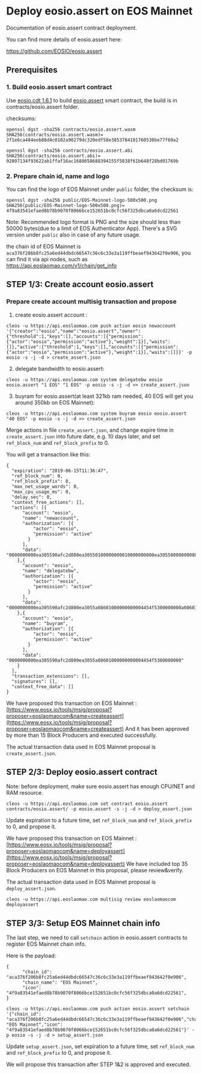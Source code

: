 # Deploy eosio.assert on EOS Mainnet

Documentation of eosio.assert contract deployment.

You can find more details of eosio.assert here:

https://github.com/EOSIO/eosio.assert

## Prerequisites

### 1. Build eosio.assert smart contract

Use [eosio.cdt 1.6.1]([https://github.com/EOSIO/eosio.cdt/tree/v1.6.1](https://github.com/EOSIO/eosio.cdt/tree/v1.6.1)) to build [eosio.assert]([https://github.com/EOSIO/eosio.assert](https://github.com/EOSIO/eosio.assert)) smart contract, the build is in contracts/eosio.assert folder.

checksums:

```
openssl dgst -sha256 contracts/eosio.assert.wasm
SHA256(contracts/eosio.assert.wasm)= 2f1e6ca484eeb88d4c0102a90279dc320edf58e3853784101760530be77f60a2
```

```
openssl dgst -sha256 contracts/eosio.assert.abi
SHA256(contracts/eosio.assert.abi)= 92807134f93622ab1ffaf16ac1688658688394155f5838f61b648f28bd01769b
```

### 2. Prepare chain id, name and logo

You can find the logo of EOS Mainnet under `public` folder, the checksum is:

```
openssl dgst -sha256 public/EOS-Mainnet-logo-500x500.png
SHA256(public/EOS-Mainnet-logo-500x500.png)= 4f9a83541efaed8b78b9070f8066bce152651bc0cfc56f325dbca0a6dcd22561
```
Note: Recommended logo format is PNG and the size should less than 50000 bytes(due to a limit of EOS Authenticator App). There's a SVG version under `public` also in case of any future usage.

the chain id of EOS Mainnet is `aca376f206b8fc25a6ed44dbdc66547c36c6c33e3a119ffbeaef943642f0e906`, you can find it via api nodes, such as https://api.eoslaomao.com/v1/chain/get_info


## STEP 1/3: Create account eosio.assert

### Prepare create account multisig transaction and propose

1. create eosio.assert account :
```
cleos -u https://api.eoslaomao.com push action eosio newaccount '{"creator":"eosio","name":"eosio.assert","owner":{"threshold":1,"keys":[],"accounts":[{"permission":{"actor":"eosio","permission":"active"},"weight":1}],"waits":[]},"active":{"threshold":1,"keys":[],"accounts":[{"permission":{"actor":"eosio","permission":"active"},"weight":1}],"waits":[]}}' -p eosio -s -j -d > create_assert.json
```

2. delegate bandwidth to eosio.assert:
```
cleos -u https://api.eoslaomao.com system delegatebw eosio eosio.assert "1 EOS" "1 EOS" -p eosio -s -j -d >> create_assert.json
```

3. buyram for eosio.assert(at least 321kb ram needed, 40 EOS will get you around 350kb on EOS Mainnet):
```
cleos -u https://api.eoslaomao.com system buyram eosio eosio.assert "40 EOS" -p eosio -s -j -d >> create_assert.json
```


Merge actions in file `create_assert.json`, and change expire time in `create_assert.json` into future date, e.g. 10 days later, and set `ref_block_num` and `ref_block_prefix` to 0.

You will get a transaction like this:

```
{
  "expiration": "2019-06-15T11:36:47",
  "ref_block_num": 0,
  "ref_block_prefix": 0,
  "max_net_usage_words": 0,
  "max_cpu_usage_ms": 0,
  "delay_sec": 0,
  "context_free_actions": [],
  "actions": [{
      "account": "eosio",
      "name": "newaccount",
      "authorization": [{
          "actor": "eosio",
          "permission": "active"
        }
      ],
      "data": "0000000000ea305590afc2d800ea30550100000000010000000000ea30550000000080ab26a70100000100000000010000000000ea305500000000a8ed3232010000"
    },{
      "account": "eosio",
      "name": "delegatebw",
      "authorization": [{
          "actor": "eosio",
          "permission": "active"
        }
      ],
      "data": "0000000000ea305590afc2d800ea3055a08601000000000004454f5300000000a08601000000000004454f530000000000"
    },{
      "account": "eosio",
      "name": "buyram",
      "authorization": [{
          "actor": "eosio",
          "permission": "active"
        }
      ],
      "data": "0000000000ea305590afc2d800ea3055a08601000000000004454f5300000000"
    }
  ],
  "transaction_extensions": [],
  "signatures": [],
  "context_free_data": []
}
```

We have proposed this transaction on EOS Mainnet : [https://www.eosx.io/tools/msig/proposal?proposer=eoslaomaocom&name=createassert](https://www.eosx.io/tools/msig/proposal?proposer=eoslaomaocom&name=createassert) And it has been approved by more than 15 Block Producers and executed successfully.

The actual transaction data used in EOS Mainnet proposal is `create_assert.json`.


## STEP 2/3: Deploy eosio.assert contract

Note: before deployment, make sure eosio.assert has enough CPU/NET and RAM resource.

```
cleos -u https://api.eoslaomao.com set contract eosio.assert contracts/eosio.assert/ -p eosio.assert -s -j -d > deploy_assert.json
```

Update expiration to a future time, set `ref_block_num` and `ref_block_prefix` to 0, and propose it. 

We have proposed this transaction on EOS Mainnet : [https://www.eosx.io/tools/msig/proposal?proposer=eoslaomaocom&name=deployassert](https://www.eosx.io/tools/msig/proposal?proposer=eoslaomaocom&name=deployassert) We have included top 35 Block Producers on EOS Mainnet in this proposal, please review&verify.

The actual transaction data used in EOS Mainnet proposal is `deploy_assert.json`.

```
cleos -u https://api.eoslaomao.com multisig review eoslaomaocom deployassert
```



## STEP 3/3: Setup EOS Mainnet chain info

The last step, we need to call `setchain` action in eosio.assert contracts to register EOS Mainnet chain info.

Here is the payload:

```
{
      "chain_id": "aca376f206b8fc25a6ed44dbdc66547c36c6c33e3a119ffbeaef943642f0e906",
      "chain_name": "EOS Mainnet",
      "icon": "4f9a83541efaed8b78b9070f8066bce152651bc0cfc56f325dbca0a6dcd22561",
}
```

```
cleos -u https://api.eoslaomao.com push action eosio.assert setchain '{"chain_id": "aca376f206b8fc25a6ed44dbdc66547c36c6c33e3a119ffbeaef943642f0e906","chain_name": "EOS Mainnet","icon": "4f9a83541efaed8b78b9070f8066bce152651bc0cfc56f325dbca0a6dcd22561"}' -p eosio -s -j -d > setup_assert.json
```


Update `setup_assert.json`, set expiration to a future time, set `ref_block_num` and `ref_block_prefix` to 0, and propose it. 

We will propose this transaction after STEP 1&2 is approved and executed.
